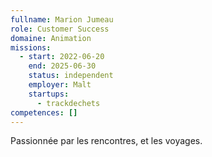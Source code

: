 ```yaml
---
fullname: Marion Jumeau
role: Customer Success
domaine: Animation
missions:
  - start: 2022-06-20
    end: 2025-06-30
    status: independent
    employer: Malt
    startups:
      - trackdechets
competences: []
---
```

Passionnée par les rencontres, et les voyages.